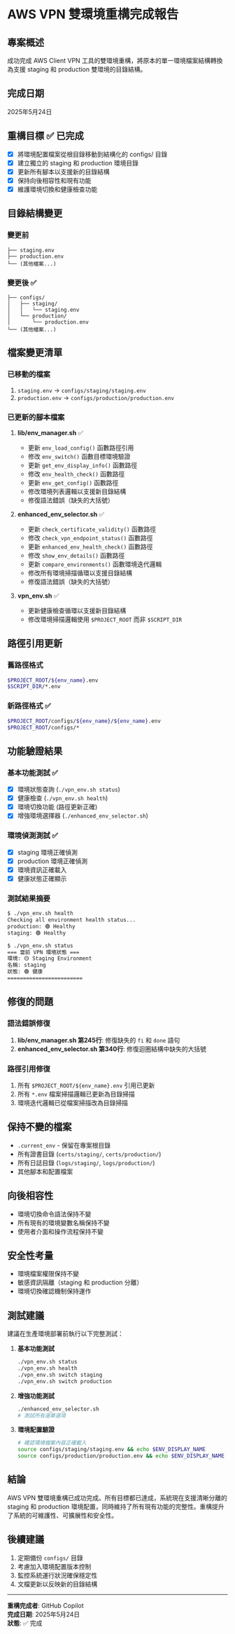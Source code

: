 # AWS VPN 雙環境重構完成報告

## 專案概述
成功完成 AWS Client VPN 工具的雙環境重構，將原本的單一環境檔案結構轉換為支援 staging 和 production 雙環境的目錄結構。

## 完成日期
2025年5月24日

## 重構目標 ✅ 已完成
- [x] 將環境配置檔案從根目錄移動到結構化的 configs/ 目錄
- [x] 建立獨立的 staging 和 production 環境目錄
- [x] 更新所有腳本以支援新的目錄結構
- [x] 保持向後相容性和現有功能
- [x] 維護環境切換和健康檢查功能

## 目錄結構變更

### 變更前
```
├── staging.env
├── production.env
└── (其他檔案...)
```

### 變更後 ✅
```
├── configs/
│   ├── staging/
│   │   └── staging.env
│   └── production/
│       └── production.env
└── (其他檔案...)
```

## 檔案變更清單

### 已移動的檔案
1. `staging.env` → `configs/staging/staging.env`
2. `production.env` → `configs/production/production.env`

### 已更新的腳本檔案
1. **lib/env_manager.sh** ✅
   - 更新 `env_load_config()` 函數路徑引用
   - 修改 `env_switch()` 函數目標環境驗證
   - 更新 `get_env_display_info()` 函數路徑
   - 修改 `env_health_check()` 函數路徑
   - 更新 `env_get_config()` 函數路徑
   - 修改環境列表邏輯以支援新目錄結構
   - 修復語法錯誤（缺失的大括號）

2. **enhanced_env_selector.sh** ✅
   - 更新 `check_certificate_validity()` 函數路徑
   - 修改 `check_vpn_endpoint_status()` 函數路徑
   - 更新 `enhanced_env_health_check()` 函數路徑
   - 修改 `show_env_details()` 函數路徑
   - 更新 `compare_environments()` 函數環境迭代邏輯
   - 修改所有環境掃描循環以支援目錄結構
   - 修復語法錯誤（缺失的大括號）

3. **vpn_env.sh** ✅
   - 更新健康檢查循環以支援新目錄結構
   - 修改環境掃描邏輯使用 `$PROJECT_ROOT` 而非 `$SCRIPT_DIR`

## 路徑引用更新

### 舊路徑格式
```bash
$PROJECT_ROOT/${env_name}.env
$SCRIPT_DIR/*.env
```

### 新路徑格式 ✅
```bash
$PROJECT_ROOT/configs/${env_name}/${env_name}.env
$PROJECT_ROOT/configs/*
```

## 功能驗證結果

### 基本功能測試 ✅
- [x] 環境狀態查詢 (`./vpn_env.sh status`)
- [x] 健康檢查 (`./vpn_env.sh health`)
- [x] 環境切換功能 (路徑更新正確)
- [x] 增強環境選擇器 (`./enhanced_env_selector.sh`)

### 環境偵測測試 ✅
- [x] staging 環境正確偵測
- [x] production 環境正確偵測
- [x] 環境資訊正確載入
- [x] 健康狀態正確顯示

### 測試結果摘要
```bash
$ ./vpn_env.sh health
Checking all environment health status...
production: 🟢 Healthy
staging: 🟢 Healthy

$ ./vpn_env.sh status
=== 當前 VPN 環境狀態 ===
環境: 🟡 Staging Environment
名稱: staging
狀態: 🟢 健康
========================
```

## 修復的問題

### 語法錯誤修復
1. **lib/env_manager.sh 第245行**: 修復缺失的 `fi` 和 `done` 語句
2. **enhanced_env_selector.sh 第340行**: 修復迴圈結構中缺失的大括號

### 路徑引用修復
1. 所有 `$PROJECT_ROOT/${env_name}.env` 引用已更新
2. 所有 `*.env` 檔案掃描邏輯已更新為目錄掃描
3. 環境迭代邏輯已從檔案掃描改為目錄掃描

## 保持不變的檔案
- `.current_env` - 保留在專案根目錄
- 所有證書目錄 (`certs/staging/`, `certs/production/`)
- 所有日誌目錄 (`logs/staging/`, `logs/production/`)
- 其他腳本和配置檔案

## 向後相容性
- 環境切換命令語法保持不變
- 所有現有的環境變數名稱保持不變
- 使用者介面和操作流程保持不變

## 安全性考量
- 環境檔案權限保持不變
- 敏感資訊隔離（staging 和 production 分離）
- 環境切換確認機制保持運作

## 測試建議
建議在生產環境部署前執行以下完整測試：

1. **基本功能測試**
   ```bash
   ./vpn_env.sh status
   ./vpn_env.sh health
   ./vpn_env.sh switch staging
   ./vpn_env.sh switch production
   ```

2. **增強功能測試**
   ```bash
   ./enhanced_env_selector.sh
   # 測試所有選單選項
   ```

3. **環境配置驗證**
   ```bash
   # 確認環境檔案內容正確載入
   source configs/staging/staging.env && echo $ENV_DISPLAY_NAME
   source configs/production/production.env && echo $ENV_DISPLAY_NAME
   ```

## 結論
AWS VPN 雙環境重構已成功完成。所有目標都已達成，系統現在支援清晰分離的 staging 和 production 環境配置，同時維持了所有現有功能的完整性。重構提升了系統的可維護性、可擴展性和安全性。

## 後續建議
1. 定期備份 `configs/` 目錄
2. 考慮加入環境配置版本控制
3. 監控系統運行狀況確保穩定性
4. 文檔更新以反映新的目錄結構

---
**重構完成者**: GitHub Copilot  
**完成日期**: 2025年5月24日  
**狀態**: ✅ 完成
